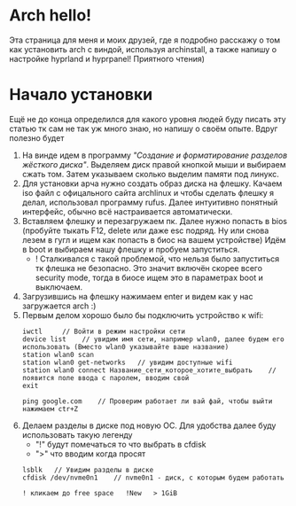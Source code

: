 # Arch hello! 

Эта страница для меня и моих друзей, где я подробно расскажу о том как
установить arch с виндой, используя archinstall, а также напишу
о настройке hyprland и hyprpanel! Приятного чтения)

# Начало установки
Ещё не до конца определился для какого уровня людей буду писать эту статью тк сам не так уж много знаю, но напишу о своём опыте. Вдруг полезно будет

1. На винде идем в программу *"Создание и форматирование разделов жёсткого диска"*. Выделяем диск правой кнопкой мыши и выбираем сжать том. Затем указываем сколько выделим памяти под линукс.
2. Для установки арча нужно создать образ диска на флешку. Качаем iso файл с офицального сайта archlinux и чтобы сделать флешку я делал, использовал программу rufus. Далее интуитивно понятный интерфейс, обычно всё настраивается автоматически.
3. Вставляем флешку и перезагружаем пк. Далее нужно попасть в bios (пробуйте тыкать F12, delete или даже esc подряд. Ну или снова лезем в гугл и ищем как попасть в биос на вашем устройстве) Идём в boot и выбираем нашу флешку и пробуем запуститься.
   * ! Сталкивался с такой проблемой, что нельзя было запуститься тк флешка не безопасно. Это значит включён скорее всего security mode, тогда в биосе ищем это в параметрах boot и выключаем.
4. Загрузившись на флешку нажимаем enter и видем как у нас загружается arch :)
5. Первым делом хорошо было бы подключить устройство к wifi:
   ```
   iwctl     // Войти в режим настройки сети
   device list    // увидим имя сети, например wlan0, далее будем его использовать (Вместо wlan0 указывайте ваше название)
   station wlan0 scan
   station wlan0 get-networks   // увидим доступные wifi
   station wlan0 connect Название_сети_которое_хотите_выбрать    // появится поле ввода с паролем, вводим свой
   exit

   ping google.com    // Проверим работает ли вай фай, чтобы выйти нажимаем ctr+Z
   ```
6. Делаем разделы в диске под новую ОС. Для удобства далее буду использовать такую легенду
   * "!" будут помечаться то что выбрать в cfdisk
   * ">" что вводим когда просят
   ```
   lsblk   // Увидим разделы в диске
   cfdisk /dev/nvme0n1    // nvme0n1 - диск, с которым будем работать
   
   ! кликаем до free space   !New   > 1GiB
   
   ```
